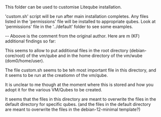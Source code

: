 This folder can be used to customise Liteqube installation.

'custom.sh' script will be run after main installation completes. Any files listed in the 'permissions' file will be installed to appropriate qubes. Look at 'permissions' file in the '../default' folder to see some examples.

--
Aboove is the comment from the original author. Here are m (KF) additional findings so far:

This seems to allow to put additional files in the root directory (debian-core/root) of the vm/qube
and in the home directory of the vm/wube (dom0/home/user).

The file custom.sh seems to be teh most important file in this directory,
and it seems to be run at the creatiomn of the vm/qube.

It is unclear to me though at the moment where this is stored and how you adopt it for the various VM/Qubes to be created.

It seems that the files in this directory are meant to overwrite the files in the default directory for specific qubes.
(and the files in the default directory are meant to overwrite the files in the debian-12-minimal template?)
